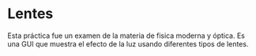 # Lentes

Esta práctica fue un examen de la materia de fisica moderna y óptica. Es una GUI que muestra el efecto de la luz usando diferentes tipos de lentes.